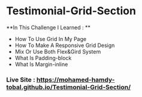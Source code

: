 # Testimonial-Grid-Section

**In This Challenge I Learned : ** 
  - How To Use Grid In My Page 
  - How To Make A Responsive Grid Design
  - Mix Or Use Both Flex&Gird System
  - What Is Padding-block
  - What Is Margin-inline
  
 ### Live Site : https://mohamed-hamdy-tobal.github.io/Testimonial-Grid-Section/
 
